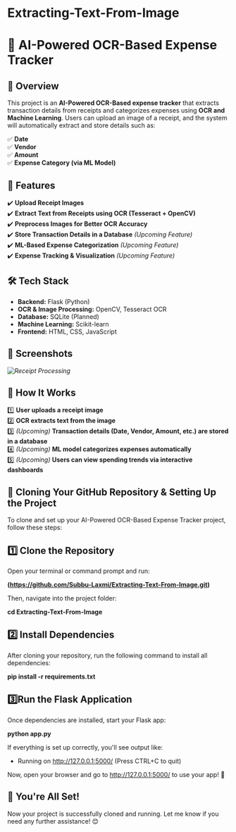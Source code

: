 # Extracting-Text-From-Image
# 🧾 AI-Powered OCR-Based Expense Tracker  

## 📌 Overview  
This project is an **AI-Powered OCR-Based expense tracker** that extracts transaction details from receipts and categorizes expenses using **OCR and Machine Learning**. Users can upload an image of a receipt, and the system will automatically extract and store details such as:  

✅ **Date**  
✅ **Vendor**  
✅ **Amount**  
✅ **Expense Category (via ML Model)**  

## 🚀 Features  
✔️ **Upload Receipt Images**  
✔️ **Extract Text from Receipts using OCR (Tesseract + OpenCV)**  
✔️ **Preprocess Images for Better OCR Accuracy**  
✔️ **Store Transaction Details in a Database** *(Upcoming Feature)*   
✔️ **ML-Based Expense Categorization** *(Upcoming Feature)*  
✔️ **Expense Tracking & Visualization** *(Upcoming Feature)*  

## 🛠️ Tech Stack  
- **Backend:** Flask (Python)  
- **OCR & Image Processing:** OpenCV, Tesseract OCR  
- **Database:** SQLite  (Planned)  
- **Machine Learning:** Scikit-learn 
- **Frontend:** HTML, CSS, JavaScript  

## 📸 Screenshots  
*![Receipt Processing](https://github.com/user-attachments/assets/944c3fe6-2bc7-4471-8fe8-a3bd78e7caa4)*

## 🎯 How It Works  
1️⃣ **User uploads a receipt image**  
2️⃣ **OCR extracts text from the image**  
3️⃣ *(Upcoming)* **Transaction details (Date, Vendor, Amount, etc.) are stored in a database**  
4️⃣ *(Upcoming)* **ML model categorizes expenses automatically**  
5️⃣ *(Upcoming)* **Users can view spending trends via interactive dashboards**  


## 📌 Cloning Your GitHub Repository & Setting Up the Project


To clone and set up your AI-Powered OCR-Based Expense Tracker project, follow these steps:


## 1️⃣ Clone the Repository
Open your terminal or command prompt and run:

**(https://github.com/Subbu-Laxmi/Extracting-Text-From-Image.git)**

Then, navigate into the project folder:

  **cd Extracting-Text-From-Image**

## 2️⃣ Install Dependencies
After cloning your repository, run the following command to install all dependencies:

  **pip install -r requirements.txt**

## 3️⃣Run the Flask Application
Once dependencies are installed, start your Flask app:

  **python app.py**

If everything is set up correctly, you'll see output like:

 * Running on http://127.0.0.1:5000/ (Press CTRL+C to quit)

   
Now, open your browser and go to http://127.0.0.1:5000/ to use your app! 🎯

## 🚀 You're All Set!


Now your project is successfully cloned and running. Let me know if you need any further assistance! 😊
